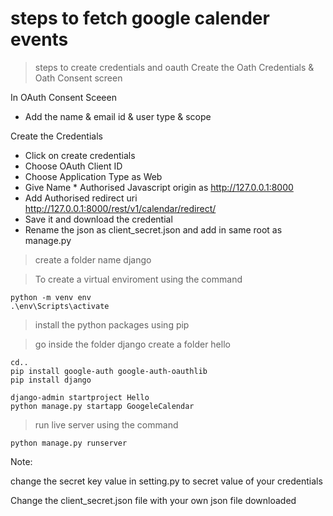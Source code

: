 # steps to fetch google calender events

>steps to create credentials and oauth 
Create the Oath Credentials & Oath Consent screen

In OAuth Consent Sceeen
 - Add the name & email id & user type & scope

Create the Credentials

- Click on create credentials
- Choose OAuth Client ID
- Choose Application Type as Web
- Give Name * Authorised Javascript origin as http://127.0.0.1:8000
- Add Authorised redirect uri http://127.0.0.1:8000/rest/v1/calendar/redirect/
- Save it and download the credential
- Rename the json as client_secret.json and add in same root as manage.py

> create a folder name django

> To create a virtual enviroment using the command
```
python -m venv env
.\env\Scripts\activate
```
> install the python packages using pip

>go inside the folder django
create a folder hello 

```
cd..
pip install google-auth google-auth-oauthlib
pip install django
```

```
django-admin startproject Hello
python manage.py startapp GoogeleCalendar
```
>run live server using the command
```
python manage.py runserver
```
Note:

change the secret key value in setting.py to secret value of your credentials

Change the client_secret.json file with your own json file downloaded




